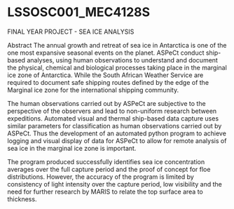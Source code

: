 # LSSOSC001_MEC4128S
 FINAL YEAR PROJECT - SEA ICE ANALYSIS

Abstract
The annual growth and retreat of sea ice in Antarctica is one of the one most expansive seasonal events on the planet. ASPeCt conduct ship-based analyses, using human observations to understand and document the physical, chemical and biological processes taking place in the marginal ice zone of Antarctica. While the South African Weather Service are required to document safe shipping routes defined by the edge of the Marginal ice zone for the international shipping community. 

The human observations carried out by ASPeCt are subjective to the perspective of the observers and lead to non-uniform research between expeditions. Automated visual and thermal ship-based data capture uses similar parameters for classification as human observations carried out by ASPeCt. Thus the development of an automated python program to achieve logging and visual display of data for ASPeCt to allow for remote analysis of sea ice in the marginal ice zone is important. 

The program produced successfully identifies sea ice concentration averages over the full capture period and the proof of concept for floe distributions. However, the accuracy of the program is limited by consistency of light intensity over the capture period, low visibility and the need for further research by MARIS to relate the top surface area to thickness. 
